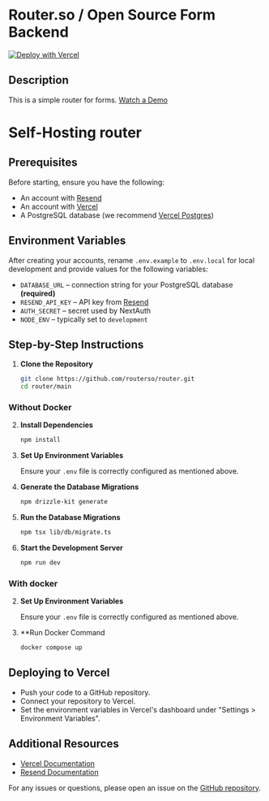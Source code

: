 # Router.so / Open Source Form Backend

<a href="https://vercel.com/new/clone?repository-url=https%3A%2F%2Fgithub.com%2Frouterso%2Frouter%2Ftree%2Fmain&env=RESEND_API_KEY,NEXTAUTH_SECRET,NODE_ENV,POSTGRES_URL&envDescription=NODE_ENV%20should%20be%20%60development%60.%20Resend%20will%20require%20an%20account%20to%20get%20an%20API%20key.&envLink=https%3A%2F%2Fgithub.com%2Frouterso%2Frouter%2Ftree%2Fmain%3Ftab%3Dreadme-ov-file%23prerequisites&project-name=router-so&repository-name=router-so"><img src="https://vercel.com/button" alt="Deploy with Vercel"/></a>

## Description

This is a simple router for forms. [Watch a Demo](https://x.com/youngbloodcyb/status/1831808232966516972)

# Self-Hosting router

## Prerequisites

Before starting, ensure you have the following:

- An account with [Resend](https://resend.com/)
- An account with [Vercel](https://vercel.com/)
- A PostgreSQL database (we recommend [Vercel Postgres](https://vercel.com/docs/storage/vercel-postgres))

## Environment Variables

After creating your accounts, rename `.env.example` to `.env.local` for local development and provide values for the following variables:

- `DATABASE_URL` – connection string for your PostgreSQL database **(required)**
- `RESEND_API_KEY` – API key from [Resend](https://resend.com/)
- `AUTH_SECRET` – secret used by NextAuth
- `NODE_ENV` – typically set to `development`

## Step-by-Step Instructions

1. **Clone the Repository**

   ```sh
   git clone https://github.com/routerso/router.git
   cd router/main
   ```
### Without Docker

2. **Install Dependencies**

   ```sh
   npm install
   ```

3. **Set Up Environment Variables**

   Ensure your `.env` file is correctly configured as mentioned above.

4. **Generate the Database Migrations**

   ```sh
   npm drizzle-kit generate
   ```

5. **Run the Database Migrations**

   ```sh
   npm tsx lib/db/migrate.ts
   ```

6. **Start the Development Server**

   ```sh
   npm run dev
   ```
### With docker

2. **Set Up Environment Variables**

   Ensure your `.env` file is correctly configured as mentioned above.

3. **Run Docker Command
   ```sh
   docker compose up
   ```
## Deploying to Vercel

- Push your code to a GitHub repository.
- Connect your repository to Vercel.
- Set the environment variables in Vercel's dashboard under "Settings > Environment Variables".

## Additional Resources

- [Vercel Documentation](https://vercel.com/docs)
- [Resend Documentation](https://resend.com/docs)

For any issues or questions, please open an issue on the [GitHub repository](https://github.com/routerso/router).
